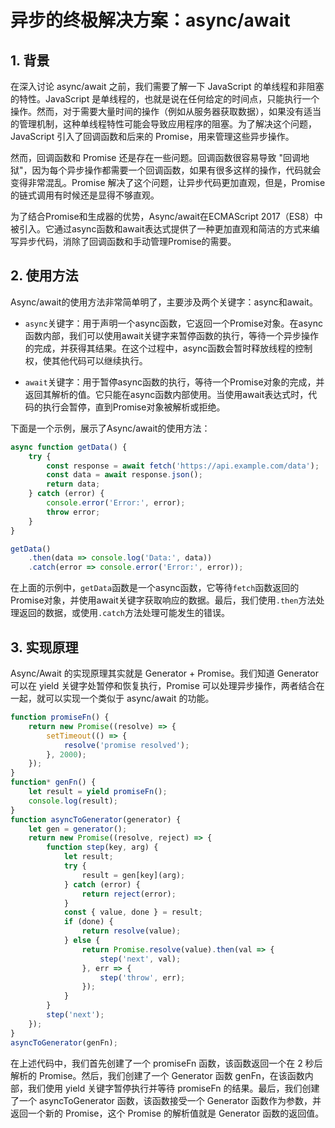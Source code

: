 # 异步的终极解决方案：async/await

## 1. 背景

在深入讨论 async/await 之前，我们需要了解一下 JavaScript 的单线程和非阻塞的特性。JavaScript 是单线程的，也就是说在任何给定的时间点，只能执行一个操作。然而，对于需要大量时间的操作（例如从服务器获取数据），如果没有适当的管理机制，这种单线程特性可能会导致应用程序的阻塞。为了解决这个问题，JavaScript 引入了回调函数和后来的 Promise，用来管理这些异步操作。

然而，回调函数和 Promise 还是存在一些问题。回调函数很容易导致 "回调地狱"，因为每个异步操作都需要一个回调函数，如果有很多这样的操作，代码就会变得非常混乱。Promise 解决了这个问题，让异步代码更加直观，但是，Promise 的链式调用有时候还是显得不够直观。

为了结合Promise和生成器的优势，Async/await在ECMAScript 2017（ES8）中被引入。它通过async函数和await表达式提供了一种更加直观和简洁的方式来编写异步代码，消除了回调函数和手动管理Promise的需要。

## 2. 使用方法

Async/await的使用方法非常简单明了，主要涉及两个关键字：async和await。

- `async`关键字：用于声明一个async函数，它返回一个Promise对象。在async函数内部，我们可以使用await关键字来暂停函数的执行，等待一个异步操作的完成，并获得其结果。在这个过程中，async函数会暂时释放线程的控制权，使其他代码可以继续执行。

- `await`关键字：用于暂停async函数的执行，等待一个Promise对象的完成，并返回其解析的值。它只能在async函数内部使用。当使用await表达式时，代码的执行会暂停，直到Promise对象被解析或拒绝。

下面是一个示例，展示了Async/await的使用方法：

```js
async function getData() {
    try {
        const response = await fetch('https://api.example.com/data');
        const data = await response.json();
        return data;
    } catch (error) {
        console.error('Error:', error);
        throw error;
    }
}

getData()
    .then(data => console.log('Data:', data))
    .catch(error => console.error('Error:', error));
```

在上面的示例中，`getData`函数是一个async函数，它等待`fetch`函数返回的Promise对象，并使用await关键字获取响应的数据。最后，我们使用`.then`方法处理返回的数据，或使用`.catch`方法处理可能发生的错误。

## 3. 实现原理

Async/Await 的实现原理其实就是 Generator + Promise。我们知道 Generator 可以在 yield 关键字处暂停和恢复执行，Promise 可以处理异步操作，两者结合在一起，就可以实现一个类似于 async/await 的功能。

```js
function promiseFn() {
    return new Promise((resolve) => {
        setTimeout(() => {
            resolve('promise resolved');
        }, 2000);
    });
}
function* genFn() {
    let result = yield promiseFn();
    console.log(result);
}
function asyncToGenerator(generator) {
    let gen = generator();
    return new Promise((resolve, reject) => {
        function step(key, arg) {
            let result;
            try {
                result = gen[key](arg);
            } catch (error) {
                return reject(error);
            }
            const { value, done } = result;
            if (done) {
                return resolve(value);
            } else {
                return Promise.resolve(value).then(val => {
                    step('next', val);
                }, err => {
                    step('throw', err);
                });
            }
        }
        step('next');
    });
}
asyncToGenerator(genFn);
```

在上述代码中，我们首先创建了一个 promiseFn 函数，该函数返回一个在 2 秒后解析的 Promise。然后，我们创建了一个 Generator 函数 genFn，在该函数内部，我们使用 yield 关键字暂停执行并等待 promiseFn 的结果。最后，我们创建了一个 asyncToGenerator 函数，该函数接受一个 Generator 函数作为参数，并返回一个新的 Promise，这个 Promise 的解析值就是 Generator 函数的返回值。
